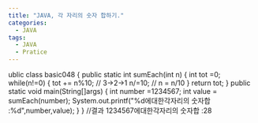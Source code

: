 ```yaml
---
title: "JAVA, 각 자리의 숫자 합하기."
categories:
  - JAVA
tags:
  - JAVA
  - Pratice
---
```


ublic class basic048 {
	public static int sumEach(int n) {
		int tot =0;
		while(n!=0) {
			tot += n%10;	// 3->2->1
			n/=10; // n = n/10
		}
		return tot;	
	}
	public static void main(String[]args) {
		int number =1234567;
		int value = sumEach(number);
		System.out.printf("%d에대한각자리의 숫자합 :%d",number,value);
	}
}
//결과
1234567에대한각자리의 숫자합 :28